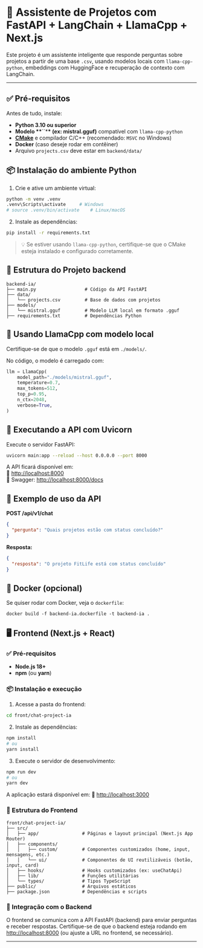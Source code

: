 # 🧠 Assistente de Projetos com FastAPI + LangChain + LlamaCpp + Next.js

Este projeto é um assistente inteligente que responde perguntas sobre projetos a partir de uma base `.csv`, usando modelos locais com `llama-cpp-python`, embeddings com HuggingFace e recuperação de contexto com LangChain.

---

## ✅ Pré-requisitos

Antes de tudo, instale:

- **Python 3.10 ou superior**
- **Modelo \*\***\`\`\***\* (ex: mistral.gguf)** compatível com `llama-cpp-python`
- [**CMake**](https://cmake.org/download/) e compilador C/C++ (recomendado: `MSVC` no Windows)
- **Docker** (caso deseje rodar em contêiner)
- Arquivo `projects.csv` deve estar em `backend/data/`

## 📦 Instalação do ambiente Python

1. Crie e ative um ambiente virtual:

```bash
python -m venv .venv
.venv\Scripts\activate     # Windows
# source .venv/bin/activate    # Linux/macOS
```

2. Instale as dependências:

```bash
pip install -r requirements.txt
```

> 💡 Se estiver usando `llama-cpp-python`, certifique-se que o CMake esteja instalado e configurado corretamente.

## 📄 Estrutura do Projeto backend

```
backend-ia/
├── main.py                  # Código da API FastAPI
├── data/
│   └── projects.csv         # Base de dados com projetos
├── models/
│   └── mistral.gguf         # Modelo LLM local em formato .gguf
├── requirements.txt         # Dependências Python
```

## 🧠 Usando LlamaCpp com modelo local

Certifique-se de que o modelo `.gguf` está em `./models/`.

No código, o modelo é carregado com:

```python
llm = LlamaCpp(
    model_path="./models/mistral.gguf",
    temperature=0.7,
    max_tokens=512,
    top_p=0.95,
    n_ctx=2048,
    verbose=True,
)
```

## 🚀 Executando a API com Uvicorn

Execute o servidor FastAPI:

```bash
uvicorn main:app --reload --host 0.0.0.0 --port 8000
```

A API ficará disponível em:\
📍 [http://localhost:8000](http://localhost:8000)\
📘 Swagger: [http://localhost:8000/docs](http://localhost:8000/docs)

## 💬 Exemplo de uso da API

**POST /api/v1/chat**

```json
{
  "pergunta": "Quais projetos estão com status concluído?"
}
```

**Resposta:**

```json
{
  "resposta": "O projeto FitLife está com status concluído"
}
```

## 🐳 Docker (opcional)

Se quiser rodar com Docker, veja o `dockerfile`:

```
docker build -f backend-ia.dockerfile -t backend-ia .
```

## 🖥️ Frontend (Next.js + React)

### ✅ Pré-requisitos

- **Node.js 18+**
- **npm** (ou **yarn**)

### 📦 Instalação e execução

1. Acesse a pasta do frontend:

```bash
cd front/chat-project-ia
```

2. Instale as dependências:

```bash
npm install
# ou
yarn install
```

3. Execute o servidor de desenvolvimento:

```bash
npm run dev
# ou
yarn dev
```

A aplicação estará disponível em:
📍 [http://localhost:3000](http://localhost:3000)

### 📁 Estrutura do Frontend

```
front/chat-project-ia/
├── src/
│   ├── app/                # Páginas e layout principal (Next.js App Router)
│   ├── components/
│   │   ├── custom/         # Componentes customizados (home, input, mensagens, etc.)
│   │   └── ui/             # Componentes de UI reutilizáveis (botão, input, card)
│   ├── hooks/              # Hooks customizados (ex: useChatApi)
│   ├── lib/                # Funções utilitárias
│   └── types/              # Tipos TypeScript
├── public/                 # Arquivos estáticos
├── package.json            # Dependências e scripts
```

### 🔗 Integração com o Backend

O frontend se comunica com a API FastAPI (backend) para enviar perguntas e receber respostas. Certifique-se de que o backend esteja rodando em [http://localhost:8000](http://localhost:8000) (ou ajuste a URL no frontend, se necessário).

---
